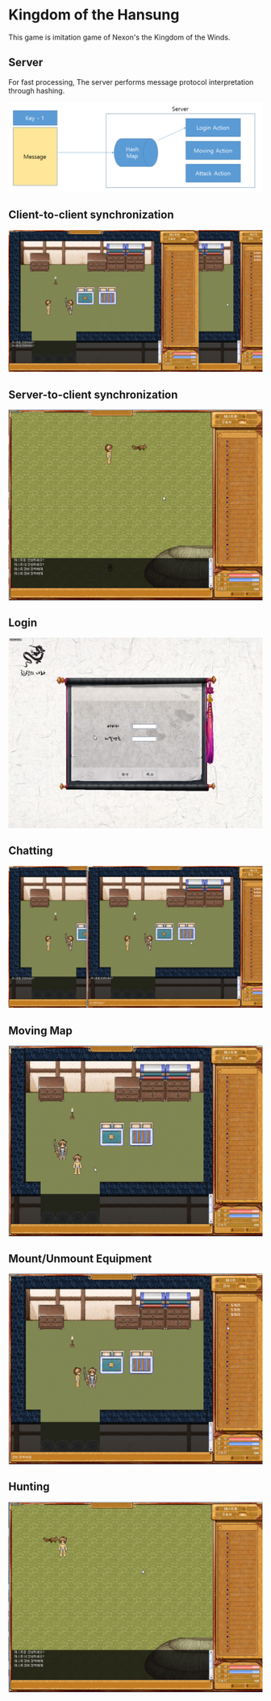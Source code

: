# Kingdom of the Hansung

This game is imitation game of Nexon's the Kingdom of the Winds.

## Server 

For fast processing, The server performs message protocol interpretation through hashing.

![hashing](./images/hashing.PNG)

## Client-to-client synchronization

![ctcSync](./images/sync.GIF)

## Server-to-client synchronization

![stcSync](./images/sync2.GIF)

## Login

![login](./images/login.GIF)

## Chatting

![chatting](./images/chatting.gif)

## Moving Map

![mapChange](./images/mapChange.gif)

## Mount/Unmount Equipment

![mEquipment](./images/mountEquip.gif)

## Hunting

![hunting](./images/hunting.GIF)
